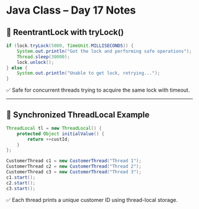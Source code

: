 
# Java Class – Day 17 Notes

## 🔄 ReentrantLock with tryLock()

```java
if (lock.tryLock(5000, TimeUnit.MILLISECONDS)) {
    System.out.println("Got the lock and performing safe operations");
    Thread.sleep(30000);
    lock.unlock();
} else {
    System.out.println("Unable to get lock, retrying...");
}
```

✅ Safe for concurrent threads trying to acquire the same lock with timeout.

---

## 🔄 Synchronized ThreadLocal Example

```java
ThreadLocal tl = new ThreadLocal() {
    protected Object initialValue() {
        return ++custId;
    }
};

CustomerThread c1 = new CustomerThread("Thread 1");
CustomerThread c2 = new CustomerThread("Thread 2");
CustomerThread c3 = new CustomerThread("Thread 3");
c1.start();
c2.start();
c3.start();
```

✅ Each thread prints a unique customer ID using thread-local storage.
